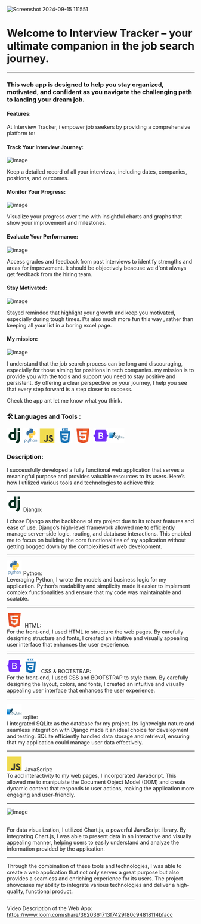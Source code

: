 ![Screenshot 2024-09-15 111551](https://github.com/user-attachments/assets/c2ad48ea-25a0-4f57-8e66-38f94cbe9aec)


<h1>Welcome to Interview Tracker – your ultimate companion in the job search journey.</h1>
<hr>
<h3>This web app is designed to help you stay organized, motivated, and confident as you navigate the challenging path to landing your dream job.</h3>

<h4>Features:</h4>
At Interview Tracker, i empower job seekers by providing a comprehensive platform to:

<h4>Track Your Interview Journey:</h4> 

![image](https://github.com/user-attachments/assets/05c2bf59-3aba-4944-9c93-3e9fc2b69eb4)



Keep a detailed record of all your interviews, including dates, companies, positions, and outcomes.  

<h4>Monitor Your Progress:</h4>

![image](https://github.com/user-attachments/assets/0be7e4ea-ae91-4cac-84e5-2c407d47bb34)



Visualize your progress over time with insightful charts and graphs that show your improvement and milestones.

<h4>Evaluate Your Performance:</h4>

![image](https://github.com/user-attachments/assets/88484e6e-fc6a-4923-b65c-35c4fcb01694)



Access grades and feedback from past interviews to identify strengths and areas for improvement.
It should be objectively beacuse we d'ont always get feedback from the hiring team. 

<h4>Stay Motivated:</h4>

![image](https://github.com/user-attachments/assets/8528dbff-a522-4d67-b703-250eeca766fc)



Stayed reminded that highlight your growth and keep you motivated, especially during tough times.
I'ts also much more fun this way , rather than keeping all your list in a boring excel page. 
          

<h4>My mission:</h4>

![image](https://github.com/user-attachments/assets/f9833ae7-add9-41b0-a2a5-ae1b9eda8c18)



I understand that the job search process can be long and discouraging, especially for those aiming for positions in tech companies.
my mission is to provide you with the tools and support you need to stay positive and persistent.
By offering a clear perspective on your journey, I help you see that every step forward is a step closer to success.
          
Check the app ant let me know what you think.     

### :hammer_and_wrench: Languages and Tools :
<div>
          <img src="https://github.com/devicons/devicon/blob/master/icons/django/django-plain.svg" title="Django" **alt="Django" width="40" height="40"/>
          <img src="https://github.com/devicons/devicon/blob/master/icons/python/python-original-wordmark.svg" title="Python" **alt="Python" width="40" height="40"/>
          <img src="https://github.com/devicons/devicon/blob/master/icons/javascript/javascript-original.svg" title="JavaScript" alt="JavaScript" width="40" height="40"/>&nbsp;      
          <img src="https://github.com/devicons/devicon/blob/master/icons/css3/css3-plain-wordmark.svg"  title="CSS3" alt="CSS" width="40" height="40"/>&nbsp;
          <img src="https://github.com/devicons/devicon/blob/master/icons/html5/html5-original.svg" title="HTML5" alt="HTML" width="40" height="40"/>&nbsp;
          <img src="https://github.com/devicons/devicon/blob/master/icons/bootstrap/bootstrap-plain.svg" title="bootstrap" **alt="bootstrap" width="40" height="40"/>
          <img src="https://github.com/devicons/devicon/blob/master/icons/sqlite/sqlite-original-wordmark.svg" title="sqlite" **alt="sqlite" width="40" height="40"/>
</div>     

### Description:
I successfully developed a fully functional web application that serves a meaningful purpose and provides valuable resources to its users. Here’s how I utilized various tools and technologies to achieve this:
<hr>
<div><img src="https://github.com/devicons/devicon/blob/master/icons/django/django-plain.svg" title="Django" **alt="Django" width="40" height="40"/>  Django: </div>

I chose Django as the backbone of my project due to its robust features and ease of use. Django’s high-level framework allowed me to efficiently manage server-side logic, routing, and database interactions.
This enabled me to focus on building the core functionalities of my application without getting bogged down by the complexities of web development.
<hr>
<div><img src="https://github.com/devicons/devicon/blob/master/icons/python/python-original-wordmark.svg" title="Python" **alt="Python" width="40" height="40"/>  Python: </div>
Leveraging Python, I wrote the models and business logic for my application.
Python’s readability and simplicity made it easier to implement complex functionalities and ensure that my code was maintainable and scalable.
<hr>
<div><img src="https://github.com/devicons/devicon/blob/master/icons/html5/html5-original.svg" title="HTML5" alt="HTML" width="40" height="40"/>&nbsp; HTML: </div>
For the front-end, I used HTML to structure the web pages. By carefully designing structure and fonts, I created an intuitive and visually appealing user interface that enhances the user experience.
<hr>
<div>
          <img src="https://github.com/devicons/devicon/blob/master/icons/bootstrap/bootstrap-plain.svg" title="bootstrap" **alt="bootstrap" width="40" height="40"/>
          <img src="https://github.com/devicons/devicon/blob/master/icons/css3/css3-plain-wordmark.svg"  title="CSS3" alt="CSS" width="40" height="40"/>&nbsp; CSS & BOOTSTRAP:
</div>
For the front-end, I used CSS and BOOTSTRAP to style them. By carefully designing the layout, colors, and fonts, I created an intuitive and visually appealing user interface that enhances the user experience.
<hr>
<div><img src="https://github.com/devicons/devicon/blob/master/icons/sqlite/sqlite-original-wordmark.svg" title="sqlite" **alt="sqlite" width="40" height="40"/> sqlite: </div>
I integrated SQLite as the database for my project. Its lightweight nature and seamless integration with Django made it an ideal choice for development and testing. SQLite efficiently handled data storage and retrieval, ensuring that my application could manage user data effectively.
<hr>
<div><img src="https://github.com/devicons/devicon/blob/master/icons/javascript/javascript-original.svg" title="JavaScript" alt="JavaScript" width="40" height="40"/>&nbsp; JavaScript: </div>  
To add interactivity to my web pages, I incorporated JavaScript. This allowed me to manipulate the Document Object Model (DOM) and create dynamic content that responds to user actions, making the application more engaging and user-friendly.
<hr>

![image](https://github.com/user-attachments/assets/3c522a1d-2eca-47e6-9c69-e97e7455f7f1)


 <br>
For data visualization, I utilized Chart.js, a powerful JavaScript library. By integrating Chart.js, I was able to present data in an interactive and visually appealing manner, helping users to easily understand and analyze the information provided by the application.
<hr>
Through the combination of these tools and technologies, I was able to create a web application that not only serves a great purpose but also provides a seamless and enriching experience for its users. The project showcases my ability to integrate various technologies and deliver a high-quality, functional product.
<hr>

Video Description of the Web App: 
https://www.loom.com/share/3620361713f7429180c94818114bfacc
